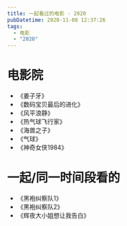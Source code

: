 ```yaml
---
title: 一起看过的电影 - 2020
pubDatetime: 2020-11-08 12:37:26
tags:
  - 电影
  - "2020"
---
```


# 电影院

- 《姜子牙》
- 《数码宝贝最后的进化》
- 《风平浪静》
- 《热气球飞行家》
- 《海兽之子》
- 《气球》
- 《神奇女侠1984》

# 一起/同一时间段看的

- 《黑袍纠察队1》
- 《黑袍纠察队2》
- 《辉夜大小姐想让我告白》
